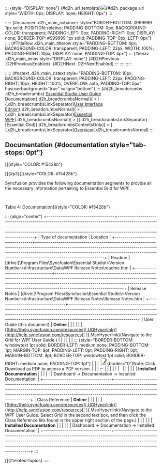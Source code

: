 ::: {style="DISPLAY: none"}
[](ms-xhelp:///?Id=d2h_url_template){#d2h_url_template}![](!package_url!){#d2h_package_url style="WIDTH: 0px; DISPLAY: none; HEIGHT: 0px"}
:::

::::: {#nsbanner .d2h_main_nsbanner style="BORDER-BOTTOM: #999999 1px solid; POSITION: relative; PADDING-BOTTOM: 0px; BACKGROUND-COLOR: transparent; PADDING-LEFT: 0px; PADDING-RIGHT: 0px; DISPLAY: none; BORDER-TOP: #999999 1px solid; PADDING-TOP: 0px; LEFT: 0px"}
:::: {#TitleRow .d2h_main_titlerow style="PADDING-BOTTOM: 4px; BACKGROUND-COLOR: transparent; PADDING-LEFT: 22px; WIDTH: 100%; PADDING-RIGHT: 10px; DISPLAY: none; PADDING-TOP: 4px"}
::: {#ienav .d2h_main_ienav style="DISPLAY: none"}
[](ms-xhelp:///?Id=f6a7153b-0fa0-47b7-9391-ae9a75982582){#D2HPrevious .D2HPreviousEnabled}  [](ms-xhelp:///?Id=094c35c7-db8e-4341-9619-16644b2a4e34){#D2HNext .D2HNextEnabled}
:::
::::
:::::

::::: {#nstext .d2h_main_nstext style="PADDING-BOTTOM: 10px; BACKGROUND-COLOR: transparent; PADDING-LEFT: 22px; PADDING-RIGHT: 10px; HEIGHT: 100%; OVERFLOW: auto; PADDING-TOP: 5px" hasuserbackground="true" valign="bottom"}
::: {#d2h_breadcrumbs .d2h_breadcrumbs}
[Essential Studio User Guide Documentation](ms-xhelp:///?Id=12457748-09e3-4d74-a240-8e049cedf030){.d2h_breadcrumbsNormal}[ \> ]{.d2h_breadcrumbsLinkSeparator}[User Interface Edition](ms-xhelp:///?Id=c29296b7-531c-413b-a0ec-488ca1f7f669){.d2h_breadcrumbsNormal}[ \> ]{.d2h_breadcrumbsLinkSeparator}[Essential WPF](ms-xhelp:///?Id=7f4f82c5-151c-4262-94d0-75c4626c77bc){.d2h_breadcrumbsNormal}[ \> ]{.d2h_breadcrumbsLinkSeparator}[Essential Grid]{.d2h_breadcrumbsContentsOnly}[ \> ]{.d2h_breadcrumbsLinkSeparator}[Overview](ms-xhelp:///?Id=53546a39-c596-40cd-9cce-ab3a9db0efd0){.d2h_breadcrumbsNormal}
:::

## Documentation {#documentation style="tab-stops: 0pt"}

[]{style="COLOR: #15428b"} 

[]{#p3}[]{style="COLOR: #15428b"} 

Syncfusion provides the following documentation segments to provide all the necessary information pertaining to Essential Grid for WPF.

 

Table 4: Documentation[]{style="COLOR: #15428b"}

::: {align="center"}
+-----------------------------------+-----------------------------------------------------------------------------------------------------------------------------------------------------------------------------------------------------------------------------------------------------------------------------+
| Type of documentation             | Location                                                                                                                                                                                                                                                                    |
+-----------------------------------+-----------------------------------------------------------------------------------------------------------------------------------------------------------------------------------------------------------------------------------------------------------------------------+
| Readme                            | \[drive:\]\\Program Files\\Syncfusion\\Essential Studio\\\<Version Number\>\\Infrastructure\\Data\\WPF Release Notes\\readme.htm                                                                                                                                            |
+-----------------------------------+-----------------------------------------------------------------------------------------------------------------------------------------------------------------------------------------------------------------------------------------------------------------------------+
| Release Notes                     | \[drive:\]\\Program Files\\Syncfusion\\Essential Studio\\\<Version Number\>\\Infrastructure\\Data\\WPF Release Notes\\Release Notes.htm                                                                                                                                     |
+-----------------------------------+-----------------------------------------------------------------------------------------------------------------------------------------------------------------------------------------------------------------------------------------------------------------------------+
| User Guide (this document)        | **Online**                                                                                                                                                                                                                                                                  |
|                                   |                                                                                                                                                                                                                                                                             |
|                                   | [[http://help.syncfusion.com/resources]{.UGHyperlink}](http://help.syncfusion.com/resources)[ ]{.MsoHyperlink}(Navigate to the Grid for WPF User Guide.)                                                                                                                    |
|                                   |                                                                                                                                                                                                                                                                             |
|                                   | ::: {style="BORDER-BOTTOM: windowtext 1pt solid; BORDER-LEFT: medium none; PADDING-BOTTOM: 1pt; MARGIN-TOP: 9pt; PADDING-LEFT: 0pt; PADDING-RIGHT: 0pt; MARGIN-BOTTOM: 9pt; BORDER-TOP: windowtext 1pt solid; BORDER-RIGHT: medium none; PADDING-TOP: 1pt"}                 |
|                                   | ![](ImagesExt/image28_3.jpg){border="0"}Note: Click Download as PDF to access a PDF version.                                                                                                                                                                                |
|                                   | :::                                                                                                                                                                                                                                                                         |
|                                   |                                                                                                                                                                                                                                                                             |
|                                   |                                                                                                                                                                                                                                                                             |
|                                   |                                                                                                                                                                                                                                                                             |
|                                   | **Installed Documentation**                                                                                                                                                                                                                                                 |
|                                   |                                                                                                                                                                                                                                                                             |
|                                   | Dashboard -\> Documentation -\> Installed Documentation.                                                                                                                                                                                                                    |
+-----------------------------------+-----------------------------------------------------------------------------------------------------------------------------------------------------------------------------------------------------------------------------------------------------------------------------+
| Class Reference                   | **Online**                                                                                                                                                                                                                                                                  |
|                                   |                                                                                                                                                                                                                                                                             |
|                                   | [[http://help.syncfusion.com/resources]{.UGHyperlink}](http://help.syncfusion.com/resources)[ ]{.MsoHyperlink}(Navigate to the WPF User Guide. Select *Grid* in the second text box, and then click the Class Reference link found in the upper right section of the page.) |
|                                   |                                                                                                                                                                                                                                                                             |
|                                   | **Installed Documentation**                                                                                                                                                                                                                                                 |
|                                   |                                                                                                                                                                                                                                                                             |
|                                   | Dashboard -\> Documentation -\> Installed Documentation.                                                                                                                                                                                                                    |
+-----------------------------------+-----------------------------------------------------------------------------------------------------------------------------------------------------------------------------------------------------------------------------------------------------------------------------+
:::

[]{#related-topics}
:::::
